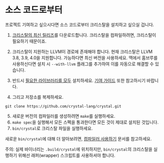 # 소스 코드로부터

프로젝트 기여하고 싶으시다면 소스 코드로부터 크리스탈을 설치하고 싶으실 겁니다.

1. [크리스탈의 최신 릴리즈](https://crystal-lang.org/docs/installation)를 다운로드합니다. 크리스탈을 컴파일하려면, 크리스탈이 필요하기 때문이죠.

2. 크리스탈이 지원하는 LLVM이 경로에 존재해야 합니다. 현재 크리스탈은 LLVM 3.8, 3.9, 4.0을 지원합니다. 가능하다면 최신 버전을 사용하세요. 맥에서 홈브루를 사용하신다면 설치 시 `--with-llvm` 플래그를 추가하여 이를 자동으로 해결할 수 있습니다.

3. 반드시 [필요한 라이브러리를 모두](https://github.com/crystal-lang/crystal/wiki/All-required-libraries) 설치하세요. [기여 가이드](https://github.com/crystal-lang/crystal/blob/master/CONTRIBUTING.md) 또한 참고하시기 바랍니다.

4. 그리고 저장소를 복제하세요.

```
git clone https://github.com/crystal-lang/crystal.git
```

5. 새로운 버전의 컴파일러를 생성하려면 `make`를 실행하세요.
6. `make spec`을 실행해서 모든 스펙을 통과한다면 모든 것이 제대로 설치된 것입니다.
7. `bin/crystal`로 크리스탈 파일을 실행하세요.

새로운 `bin/crystal`에 대해 더 알아보려면, [컴파일러 사용하기](https://crystal-lang.org/docs/using_the_compiler/) 문서를 참고하세요.

주의: 실제 바이너리는 `.build/crystal`에 위치하지만, `bin/crystal`의 크리스탈을 실행하기 위해선 래퍼(wrapper) 스크립트를 사용하셔야 합니다.
